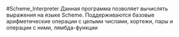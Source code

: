 #Scheme_Interpreter
Данная программа позволяет вычислять выражения на языке Scheme. Поддерживаются базовые арифметические операции с целыми числами, кортежи, пары и операции с ними, лямбда-функции
